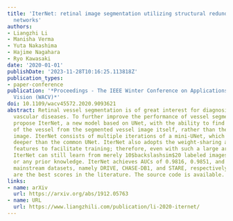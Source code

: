 ```yaml
---
title: 'IterNet: retinal image segmentation utilizing structural redundancy in vessel
  networks'
authors:
- Liangzhi Li
- Manisha Verma
- Yuta Nakashima
- Hajime Nagahara
- Ryo Kawasaki
date: '2020-01-01'
publishDate: '2023-11-28T10:16:25.113818Z'
publication_types:
- paper-conference
publication: '*Proceedings - The IEEE Winter Conference on Applications of Computer
  Vision (WACV)*'
doi: 10.1109/wacv45572.2020.9093621
abstract: Retinal vessel segmentation is of great interest for diagnosis of retinal
  vascular diseases. To further improve the performance of vessel segmentation, we
  propose IterNet, a new model based on UNet, with the ability to find obscured details
  of the vessel from the segmented vessel image itself, rather than the raw input
  image. IterNet consists of multiple iterations of a mini-UNet, which can be 4$backslashtimes$
  deeper than the common UNet. IterNet also adopts the weight-sharing and skip-connection
  features to facilitate training; therefore, even with such a large architecture,
  IterNet can still learn from merely 10$backslashsim$20 labeled images, without pre-training
  or any prior knowledge. IterNet achieves AUCs of 0.9816, 0.9851, and 0.9881 on three
  mainstream datasets, namely DRIVE, CHASE-DB1, and STARE, respectively, which currently
  are the best scores in the literature. The source code is available.
links:
- name: arXiv
  url: https://arxiv.org/abs/1912.05763
- name: URL
  url: https://www.liangzhili.com/publication/li-2020-iternet/
---
```

